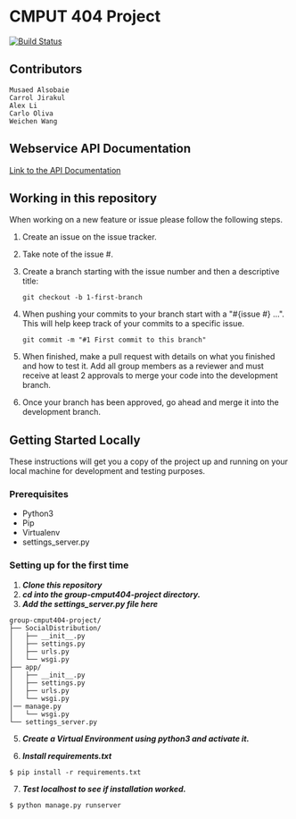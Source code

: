 # CMPUT 404 Project

[![Build Status](https://travis-ci.com/olivaC/group-cmput404-project.svg?branch=development)](https://travis-ci.com/olivaC/group-cmput404-project)

## Contributors
```
Musaed Alsobaie  
Carrol Jirakul  
Alex Li  
Carlo Oliva  
Weichen Wang  
```

## Webservice API Documentation
[Link to the API Documentation](https://github.com/olivaC/group-cmput404-project/wiki/Web-Service-API-&-Documentation)

## Working in this repository
When working on a new feature or issue please follow the following steps.

1. Create an issue on the issue tracker.
2. Take note of the issue #.
3. Create a branch starting with the issue number and then a descriptive title:

    ```
    git checkout -b 1-first-branch
    ```
4. When pushing your commits to your branch start with a "#{issue #} ...". This will help keep track of your commits to a specific issue.
    ```
    git commit -m "#1 First commit to this branch"
    ```
5. When finished, make a pull request with details on what you finished and how to test it. Add all group members as a reviewer and must receive at least 2 approvals to merge your code into the development branch.
6. Once your branch has been approved, go ahead and merge it into the development branch.

## Getting Started Locally

These instructions will get you a copy of the project up and running on your local machine for development and testing purposes.

### Prerequisites

- Python3
- Pip
- Virtualenv
- settings_server.py

### Setting up for the first time
1. **_Clone this repository_**
2. **_cd into the group-cmput404-project directory._**
3. **_Add the settings_server.py file here_**
```
group-cmput404-project/
├── SocialDistribution/
│   ├── __init__.py
│   ├── settings.py
│   ├── urls.py
│   └── wsgi.py
├── app/
│   ├── __init__.py
│   ├── settings.py
│   ├── urls.py
│   └── wsgi.py
│── manage.py
│   └── wsgi.py
└── settings_server.py
```
5. **_Create a Virtual Environment using python3 and activate it._**

6. **_Install requirements.txt_**
```
$ pip install -r requirements.txt
```

7. **_Test localhost to see if installation worked._**
```
$ python manage.py runserver
```
